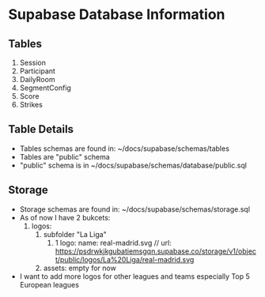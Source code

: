 # Supabase Database Information

## Tables

1. Session
2. Participant
3. DailyRoom
4. SegmentConfig
5. Score
6. Strikes

## Table Details

- Tables schemas are found in: ~/docs/supabase/schemas/tables
- Tables are "public" schema
- "public" schema is in ~/docs/supabase/schemas/database/public.sql

## Storage

- Storage schemas are found in: ~/docs/supabase/schemas/storage.sql
- As of now I have 2 bukcets:
  1. logos:
     1. subfolder "La Liga"
        1. 1 logo: name: real-madrid.svg // url: <https://psdrwkjkgubatiemsgqn.supabase.co/storage/v1/object/public/logos/La%20Liga/real-madrid.svg>
     2. assets: empty for now
- I want to add more logos for other leagues and teams especially Top 5 European leagues
